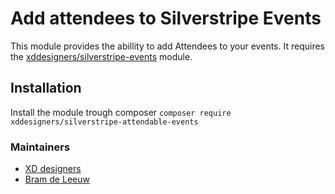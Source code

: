 # Add attendees to Silverstripe Events

This module provides the abillity to add Attendees to your events.
It requires the [xddesigners/silverstripe-events](https://github.com/xddesigners/silverstripe-events) module.

## Installation

Install the module trough composer `composer require xddesigners/silverstripe-attendable-events`

### Maintainers

- [XD designers](https://www.xd.nl/)
- [Bram de Leeuw](https://www.twitter.com/bramdeleeuw)
